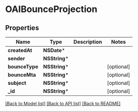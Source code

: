 # OAIBounceProjection

## Properties
Name | Type | Description | Notes
------------ | ------------- | ------------- | -------------
**createdAt** | **NSDate*** |  | 
**sender** | **NSString*** |  | 
**bounceType** | **NSString*** |  | [optional] 
**bounceMta** | **NSString*** |  | [optional] 
**subject** | **NSString*** |  | [optional] 
**_id** | **NSString*** |  | [optional] 

[[Back to Model list]](../README#documentation-for-models) [[Back to API list]](../README#documentation-for-api-endpoints) [[Back to README]](../README)


